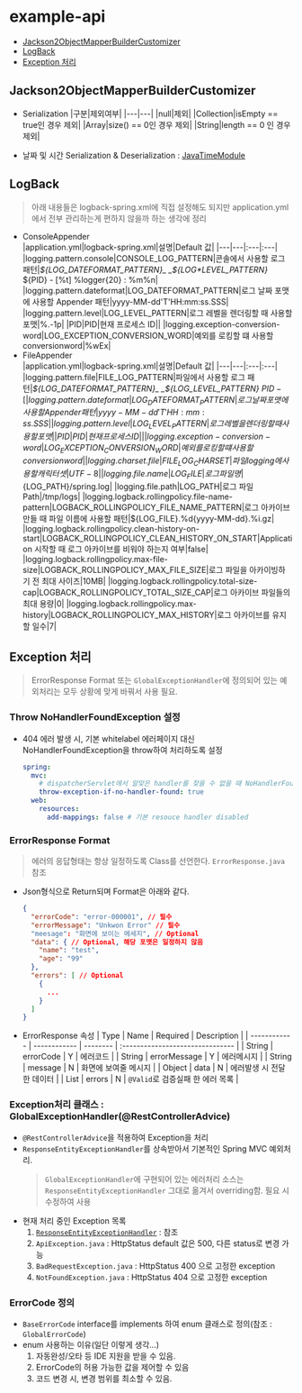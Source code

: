 # example-api

- [Jackson2ObjectMapperBuilderCustomizer](#jackson2objectmapperbuildercustomizer)
- [LogBack](#logback)
- [Exception 처리](#exception-처리)

## Jackson2ObjectMapperBuilderCustomizer

- Serialization
  |구분|제외여부|
  |---|---|
  |null|제외|
  |Collection|isEmpty == true인 경우 제외|
  |Array|size() == 0인 경우 제외|
  |String|length == 0 인 경우 제외|

- 날짜 및 시간 Serialization & Deserialization : [JavaTimeModule](https://fasterxml.github.io/jackson-modules-java8/javadoc/datetime/2.9/com/fasterxml/jackson/datatype/jsr310/JavaTimeModule.html)

## LogBack

> 아래 내용들은 logback-spring.xml에 직접 설정해도 되지만 application.yml에서 전부 관리하는게 편하지 않을까 하는 생각에 정리

- ConsoleAppender  
  |application.yml|logback-spring.xml|설명|Default 값|
  |---|---|:---|:---|
  |logging.pattern.console|CONSOLE_LOG_PATTERN|콘솔에서 사용할 로그 패턴|_${LOG_DATEFORMAT_PATTERN}_ _${LOG*LEVEL_PATTERN}_ ${PID} - [%t] %logger{20} : %m%n|
  |logging.pattern.dateformat|LOG_DATEFORMAT_PATTERN|로그 날짜 포맷에 사용할 Appender 패턴|yyyy-MM-dd'T'HH:mm:ss.SSS|
  |logging.pattern.level|LOG_LEVEL_PATTERN|로그 레벨을 렌더링할 때 사용할 포맷|%.-1p|
  |PID|PID|현재 프로세스 ID||
  |logging.exception-conversion-word|LOG_EXCEPTION_CONVERSION_WORD|예외를 로킹할 떄 사용할 conversionword|%wEx|
- FileAppender  
  |application.yml|logback-spring.xml|설명|Default 값|
  |---|---|:---|:---|
  |logging.pattern.file|FILE_LOG_PATTERN|파일에서 사용할 로그 패턴|_${LOG_DATEFORMAT_PATTERN}_ _${LOG_LEVEL_PATTERN}_ ${PID} - [%t] %logger{20} : %m%n|
  |logging.pattern.dateformat|LOG_DATEFORMAT_PATTERN|로그 날짜 포맷에 사용할 Appender 패턴|yyyy-MM-dd'T'HH:mm:ss.SSS|
  |logging.pattern.level|LOG_LEVEL_PATTERN|로그 레벨을 렌더링할 때 사용할 포맷|%.-1p|
  |PID|PID|현재 프로세스 ID||
  |logging.exception-conversion-word|LOG_EXCEPTION_CONVERSION_WORD|예외를 로킹할 떄 사용할 conversionword|%wEx|
  |logging.charset.file|FILE_LOG_CHARSET|파일 logging에 사용할 캐릭터 셋|UTF-8|
  |logging.file.name|LOG_FILE|로그 파일 명|${LOG_PATH}/spring.log|
  |logging.file.path|LOG_PATH|로그 파일 Path|/tmp/logs|
  |logging.logback.rollingpolicy.file-name-pattern|LOGBACK_ROLLINGPOLICY_FILE_NAME_PATTERN|로그 아카이브 만들 때 파일 이름에 사용할 패턴|${LOG_FILE}.%d{yyyy-MM-dd}.%i.gz|
  |logging.logback.rollingpolicy.clean-history-on-start|LOGBACK_ROLLINGPOLICY_CLEAN_HISTORY_ON_START|Application 시작할 때 로그 아카이브를 비워야 하는지 여부|false|
  |logging.logback.rollingpolicy.max-file-size|LOGBACK_ROLLINGPOLICY_MAX_FILE_SIZE|로그 파일을 아카이빙하기 전 최대 사이즈|10MB|
  |logging.logback.rollingpolicy.total-size-cap|LOGBACK_ROLLINGPOLICY_TOTAL_SIZE_CAP|로그 아카이브 파일들의 최대 용량|0|
  |logging.logback.rollingpolicy.max-history|LOGBACK_ROLLINGPOLICY_MAX_HISTORY|로그 아카이브를 유지할 일수|7|

## Exception 처리
> ErrorResponse Format 또는 `GlobalExceptionHandler`에 정의되어 있는 예외처리는 모두 상황에 맞게 바꿔서 사용 필요.

### Throw NoHandlerFoundException 설정

- 404 에러 발생 시, 기본 whitelabel 에러페이지 대신 NoHandlerFoundException을 throw하여 처리하도록 설정
  ```yml
  spring:
    mvc:
      # dispatcherServlet에서 알맞은 handler를 찾을 수 없을 때 NoHandlerFoundExcpetion throw
      throw-exception-if-no-handler-found: true
    web:
      resources:
        add-mappings: false # 기본 resouce handler disabled
  ```

### ErrorResponse Format

> 에러의 응답형태는 항상 일정하도록 Class를 선언한다. `ErrorResponse.java` 참조

- Json형식으로 Return되며 Format은 아래와 같다.
  ```json
  {
    "errorCode": "error-000001", // 필수
    "errorMessage": "Unkwon Error" // 필수
    "meesage": "화면에 보이는 메세지", // Optional
    "data": { // Optional, 해당 포맷은 일정하지 않음
      "name": "test",
      "age": "99"
    },
    "errors": [ // Optional
      {
        ...
      }
    ]
  }
  ```
- ErrorResponse 속성
  | Type | Name | Required | Description |
  | ------------ | ------------ | -------- | :------------------------------- |
  | String | errorCode | Y | 에러코드 |
  | String | errorMessage | Y | 에러메시지 |
  | String | message | N | 화면에 보여줄 메시지 |
  | Object | data | N | 에러발생 시 전달한 데이터 |
  | List<String> | errors | N | `@Valid`로 검증실패 한 에러 목록 |

### Exception처리 클래스 : GlobalExceptionHandler(@RestControllerAdvice)
- `@RestControllerAdvice`을 적용하여 Exception을 처리
- `ResponseEntityExceptionHandler`를 상속받아서 기본적인 Spring MVC 예외처리.
  > `GlobalExceptionHandler`에 구현되어 있는 에러처리 소스는 `ResponseEntityExceptionHandler` 그대로 옮겨서 overriding함. 필요 시 수정하여 사용
- 현재 처리 중인 Exception 목록
  1. [`ResponseEntityExceptionHandler`](https://docs.spring.io/spring-framework/docs/current/javadoc-api/org/springframework/web/servlet/mvc/method/annotation/ResponseEntityExceptionHandler.html) : 참조
  2. `ApiException.java` : HttpStatus default 값은 500, 다른 status로 변경 가능
  3. `BadRequestException.java` : HttpStatus 400 으로 고정한 exception
  4. `NotFoundException.java` : HttpStatus 404 으로 고정한 exception

### ErrorCode 정의
- `BaseErrorCode` interface를 implements 하여 enum 클래스로 정의(참조 : `GlobalErrorCode`)
- enum 사용하는 이유(일단 이렇게 생각...)
  1. 자동완성/오타 등 IDE 지원을 받을 수 있음.
  2. ErrorCode의 허용 가능한 값을 제어할 수 있음
  3. 코드 변경 시, 변경 범위를 최소할 수 있음.
